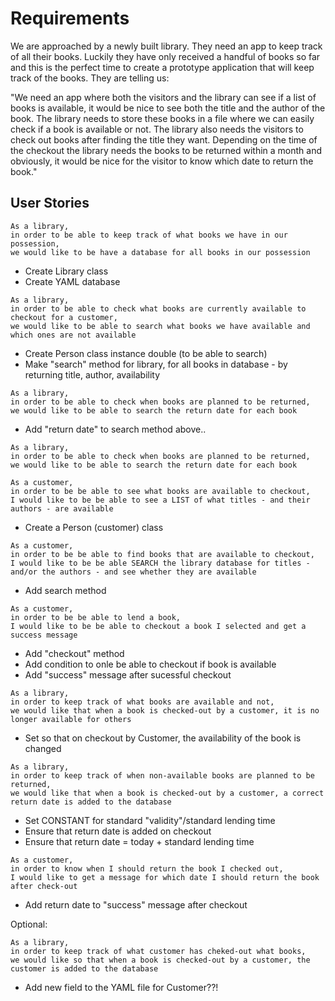 # Requirements
We are approached by a newly built library. They need an app to keep track of all their books. Luckily they have only received a handful of books so far and this is the perfect time to create a prototype application that will keep track of the books. They are telling us:

"We need an app where both the visitors and the library can see if a list of books is available, it would be nice to see both the title and the author of the book. The library needs to store these books in a file where we can easily check if a book is available or not. The library also needs the visitors to check out books after finding the title they want. Depending on the time of the checkout the library needs the books to be returned within a month and obviously, it would be nice for the visitor to know which date to return the book."

## User Stories
```
As a library,
in order to be able to keep track of what books we have in our possession,
we would like to be have a database for all books in our possession
```
- Create Library class
- Create YAML database

```
As a library,
in order to be able to check what books are currently available to checkout for a customer,
we would like to be able to search what books we have available and which ones are not available
````
- Create Person class instance double (to be able to search)
- Make "search" method for library, for all books in database - by returning title, author, availability

```
As a library,
in order to be able to check when books are planned to be returned,
we would like to be able to search the return date for each book
```
- Add "return date" to search method above..

```
As a library,
in order to be able to check when books are planned to be returned,
we would like to be able to search the return date for each book
```

```
As a customer,
in order to be be able to see what books are available to checkout,
I would like to be be able to see a LIST of what titles - and their authors - are available
```
- Create a Person (customer) class

```
As a customer,
in order to be be able to find books that are available to checkout,
I would like to be be able SEARCH the library database for titles - and/or the authors - and see whether they are available
```
- Add search method

```
As a customer,
in order to be be able to lend a book,
I would like to be be able to checkout a book I selected and get a success message
```
- Add "checkout" method
- Add condition to onle be able to checkout if book is available
- Add "success" message after sucessful checkout

```
As a library,
in order to keep track of what books are available and not,
we would like that when a book is checked-out by a customer, it is no longer available for others
```
- Set so that on checkout by Customer, the availability of the book is changed

```
As a library,
in order to keep track of when non-available books are planned to be returned,
we would like that when a book is checked-out by a customer, a correct return date is added to the database
```
- Set CONSTANT for standard "validity"/standard lending time
- Ensure that return date is added on checkout
- Ensure that return date = today + standard lending time

```
As a customer,
in order to know when I should return the book I checked out,
I would like to get a message for which date I should return the book after check-out
```
- Add return date to "success" message after checkout

Optional:
```
As a library,
in order to keep track of what customer has cheked-out what books,
we would like so that when a book is checked-out by a customer, the customer is added to the database
```
- Add new field to the YAML file for Customer??!